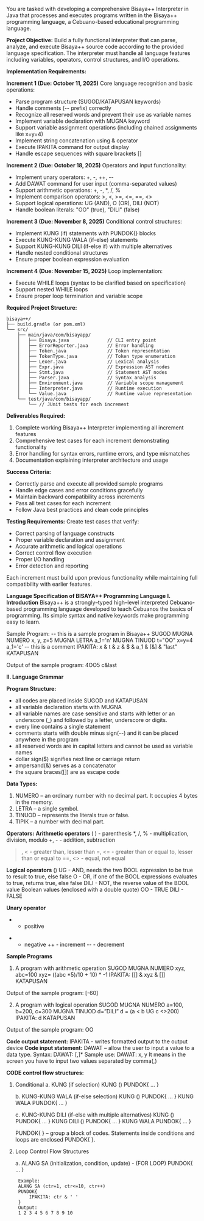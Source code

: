 You are tasked with developing a comprehensive Bisaya++ Interpreter in Java that processes and executes programs written in the Bisaya++ programming language, a Cebuano-based educational programming language.

**Project Objective:**
Build a fully functional interpreter that can parse, analyze, and execute Bisaya++ source code according to the provided language specification. The interpreter must handle all language features including variables, operators, control structures, and I/O operations.

**Implementation Requirements:**

**Increment 1 (Due: October 11, 2025)**
Core language recognition and basic operations:
- Parse program structure (SUGOD/KATAPUSAN keywords)
- Handle comments (-- prefix) correctly
- Recognize all reserved words and prevent their use as variable names
- Implement variable declaration with MUGNA keyword
- Support variable assignment operations (including chained assignments like x=y=4)
- Implement string concatenation using & operator
- Execute IPAKITA command for output display
- Handle escape sequences with square brackets []

**Increment 2 (Due: October 18, 2025)**
Operators and input functionality:
- Implement unary operators: +, -, ++, --
- Add DAWAT command for user input (comma-separated values)
- Support arithmetic operations: +, -, *, /, %
- Implement comparison operators: >, <, >=, <=, ==, <>
- Support logical operations: UG (AND), O (OR), DILI (NOT)
- Handle boolean literals: "OO" (true), "DILI" (false)

**Increment 3 (Due: November 8, 2025)**
Conditional control structures:
- Implement KUNG (if) statements with PUNDOK{} blocks
- Execute KUNG-KUNG WALA (if-else) statements
- Support KUNG-KUNG DILI (if-else if) with multiple alternatives
- Handle nested conditional structures
- Ensure proper boolean expression evaluation

**Increment 4 (Due: November 15, 2025)**
Loop implementation:
- Execute WHILE loops (syntax to be clarified based on specification)
- Support nested WHILE loops
- Ensure proper loop termination and variable scope

**Required Project Structure:**
```
bisaya++/
├── build.gradle (or pom.xml)
└── src/
    ├── main/java/com/bisayapp/
    │   ├── Bisaya.java              // CLI entry point
    │   ├── ErrorReporter.java       // Error handling
    │   ├── Token.java               // Token representation
    │   ├── TokenType.java           // Token type enumeration
    │   ├── Lexer.java               // Lexical analysis
    │   ├── Expr.java                // Expression AST nodes
    │   ├── Stmt.java                // Statement AST nodes
    │   ├── Parser.java              // Syntax analysis
    │   ├── Environment.java         // Variable scope management
    │   ├── Interpreter.java         // Runtime execution
    │   └── Value.java               // Runtime value representation
    └── test/java/com/bisayapp/
        └── // JUnit tests for each increment
```

**Deliverables Required:**
1. Complete working Bisaya++ Interpreter implementing all increment features
2. Comprehensive test cases for each increment demonstrating functionality
3. Error handling for syntax errors, runtime errors, and type mismatches
4. Documentation explaining interpreter architecture and usage

**Success Criteria:**
- Correctly parse and execute all provided sample programs
- Handle edge cases and error conditions gracefully
- Maintain backward compatibility across increments
- Pass all test cases for each increment
- Follow Java best practices and clean code principles

**Testing Requirements:**
Create test cases that verify:
- Correct parsing of language constructs
- Proper variable declaration and assignment
- Accurate arithmetic and logical operations
- Correct control flow execution
- Proper I/O handling
- Error detection and reporting

Each increment must build upon previous functionality while maintaining full compatibility with earlier features.

**Language Specification of BISAYA++ Programming Language**
**I. Introduction**
Bisaya++ is a strongly–typed high–level interpreted Cebuano-based programming language developed to teach Cebuanos
the basics of programming. Its simple syntax and native keywords make programming easy to learn.

Sample Program:
-- this is a sample program in Bisaya++
SUGOD
MUGNA NUMERO x, y, z=5
MUGNA LETRA a_1='n'
MUGNA TINUOD t="OO"
x=y=4
a_1='c'
-- this is a comment
IPAKITA: x & t & z & $ & a_1 & [&] & "last"
KATAPUSAN

Output of the sample program:
4OO5
c&last

**II. Language Grammar**

**Program Structure:**
- all codes are placed inside SUGOD and KATAPUSAN
- all variable declaration starts with MUGNA
- all variable names are case sensitive and starts with letter or an underscore (_) and followed by a letter,
underscore or digits.
- every line contains a single statement
- comments starts with double minus sign(--) and it can be placed anywhere in the program
- all reserved words are in capital letters and cannot be used as variable names
- dollar sign($) signifies next line or carriage return
- ampersand(&) serves as a concatenator
- the square braces([]) are as escape code

**Data Types:**
1. NUMERO – an ordinary number with no decimal part. It occupies 4 bytes in the memory.
2. LETRA – a single symbol.
3. TINUOD – represents the literals true or false.
4. TIPIK – a number with decimal part.

**Operators:**
**Arithmetic operators**
( ) - parenthesis
*, /, % - multiplication, division, modulo
+, - - addition, subtraction
>, < - greater than, lesser than
>=, <= - greater than or equal to, lesser than or equal to
==, <> - equal, not equal

**Logical operators** (<BOOL expression><LogicalOperator><BOOL expression>)
UG - AND, needs the two BOOL expression to be true to result to true, else false
O - OR, if one of the BOOL expressions evaluates to true, returns true, else false
DILI - NOT, the reverse value of the BOOL value
Boolean values (enclosed with a double quote)
OO - TRUE
DILI - FALSE

**Unary operator**
+ - positive
- - negative
++ - increment
-- - decrement

**Sample Programs**
1. A program with arithmetic operation
SUGOD
    MUGNA NUMERO xyz, abc=100
    xyz= ((abc *5)/10 + 10) * -1
    IPAKITA: [[] & xyz & []]
KATAPUSAN

Output of the sample program:
[-60]

2. A program with logical operation
SUGOD
    MUGNA NUMERO a=100, b=200, c=300
    MUGNA TINUOD d=”DILI”
    d = (a < b UG c <>200)
    IPAKITA: d
KATAPUSAN

Output of the sample program:
OO

**Code output statement:**
    IPAKITA - writes formatted output to the output device
**Code input statement:**
    DAWAT – allow the user to input a value to a data type.
    Syntax:
        DAWAT: <variableName>[,<variableName>]*
    Sample use:
        DAWAT: x, y
        It means in the screen you have to input two values separated by comma(,)
        
**CODE control flow structures:**
1. Conditional
    a. KUNG (if selection)
        KUNG (<BOOL expression>)
        PUNDOK{
            <statement>
            …
            <statement>
        }

    b. KUNG-KUNG WALA (if-else selection)
        KUNG (<BOOL expression>)
        PUNDOK{
            <statement>
            …
            <statement>
        }
        KUNG WALA
        PUNDOK{
            <statement>
            …
            <statement>
        }

    c. KUNG-KUNG DILI (if-else with multiple alternatives)
        KUNG (<BOOL expression>)
        PUNDOK{
            <statement>
            …
            <statement>
        }
        KUNG DILI (<BOOL expression>)
        PUNDOK{
            <statement>
            …
            <statement>
        }
        KUNG WALA
        PUNDOK{
            <statement>
            …
            <statement>
        }

    PUNDOK{ } – group a block of codes. Statements inside conditions and loops are enclosed PUNDOK{ }.

2. Loop Control Flow Structures

    a. ALANG SA (initialization, condition, update) - (FOR LOOP)
        PUNDOK{
            <statement>
            …
            <statement>
        }

        Example:
        ALANG SA (ctr=1, ctr<=10, ctr++)
        PUNDOK{
            IPAKITA: ctr & ' '
        }
        Output:
        1 2 3 4 5 6 7 8 9 10
        
